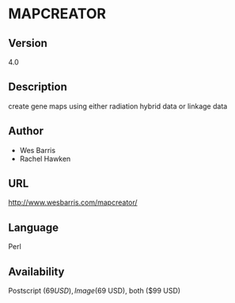 # MAPCREATOR

## Version
4.0

## Description
create gene maps using either radiation hybrid data or linkage data

## Author
* Wes Barris
* Rachel Hawken

## URL
http://www.wesbarris.com/mapcreator/

## Language
Perl

## Availability
Postscript ($69 USD), Image ($69 USD), both ($99 USD)